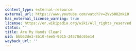 ```yaml
---
content_type: external-resource
external_url: https://www.youtube.com/watch?v=2Vv60O2mk10
has_external_license_warning: true
license: https://en.wikipedia.org/wiki/All_rights_reserved
status: ''
title: Are My Hands Clean?
uid: bbb63de2-8b10-4ee5-9015-24370dc6be14
wayback_url: ''
---
```

